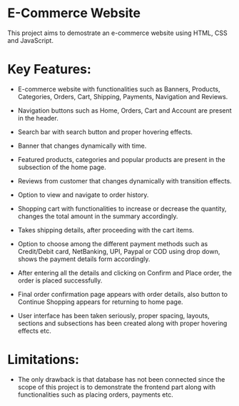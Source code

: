 # E-Commerce Website
This project aims to demostrate an e-commerce website using HTML, CSS and JavaScript. 

# Key Features:
- E-commerce website with functionalities such as Banners, Products, Categories, Orders, Cart, Shipping, Payments, Navigation and Reviews.
  
- Navigation buttons such as Home, Orders, Cart and Account are present in the header.

- Search bar with search button and proper hovering effects.

- Banner that changes dynamically with time.

- Featured products, categories and popular products are present in the subsection of the home page.

- Reviews from customer that changes dynamically with transition effects.

- Option to view and navigate to order history.

- Shopping cart with functionalities to increase or decrease the quantity, changes the total amount in the summary accordingly.

- Takes shipping details, after proceeding with the cart items.

- Option to choose among the different payment methods such as Credit/Debit card, NetBanking, UPI, Paypal or COD using drop down, shows the payment details form accordingly.

- After entering all the details and clicking on Confirm and Place order, the order is placed successfully.

- Final order confirmation page appears with order details, also button to Continue Shopping appears for returning to home page.

- User interface has been taken seriously, proper spacing, layouts, sections and subsections has been created along with proper hovering effects etc.

# Limitations:
- The only drawback is that database has not been connected since the scope of this project is to demonstrate the frontend part along with functionalities such as placing orders, payments etc.
